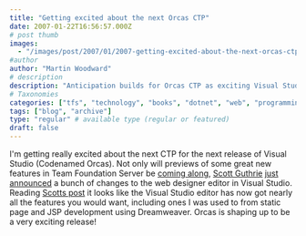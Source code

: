 ```yaml
---
title: "Getting excited about the next Orcas CTP"
date: 2007-01-22T16:56:57.000Z
# post thumb
images:
  - "/images/post/2007/01/2007-getting-excited-about-the-next-orcas-ctp.jpg"
#author
author: "Martin Woodward"
# description
description: "Anticipation builds for Orcas CTP as exciting Visual Studio features, including enhanced web designer tools, come to light."
# Taxonomies
categories: ["tfs", "technology", "books", "dotnet", "web", "programming"]
tags: ["blog", "archive"]
type: "regular" # available type (regular or featured)
draft: false
---
```


I'm getting really excited about the next CTP for the next release of Visual Studio (Codenamed Orcas). Not only will previews of some great new features in Team Foundation Server be [coming along](http://blogs.msdn.com/bharry/archive/2007/01/11/january-visual-studio-orcas-ctp-available.aspx), [Scott Guthrie](http://weblogs.asp.net/scottgu/) [just announced](http://weblogs.asp.net/scottgu/archive/2007/01/22/visual-studio-orcas-web-designer-integrated-into-main.aspx) a bunch of changes to the web designer editor in Visual Studio. Reading [Scotts post](http://weblogs.asp.net/scottgu/archive/2007/01/22/visual-studio-orcas-web-designer-integrated-into-main.aspx) it looks like the Visual Studio editor has now got nearly all the features you would want, including ones I was used to from static page and JSP development using Dreamweaver. Orcas is shaping up to be a very exciting release!
